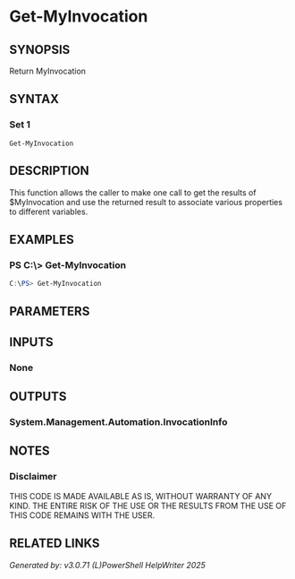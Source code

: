 ﻿# Get-MyInvocation

## SYNOPSIS
Return MyInvocation

## SYNTAX

### Set 1
```
Get-MyInvocation
```

## DESCRIPTION
This function allows the caller to make one call to get the results of $MyInvocation and use the returned result to associate various properties to different variables.


## EXAMPLES

### PS C:\\\> Get-MyInvocation

```powershell
C:\PS> Get-MyInvocation
```

## PARAMETERS

## INPUTS

### None


## OUTPUTS

### System.Management.Automation.InvocationInfo


## NOTES

### Disclaimer
THIS CODE IS MADE AVAILABLE AS IS, WITHOUT WARRANTY OF ANY KIND. THE ENTIRE RISK OF THE USE OR THE RESULTS FROM THE USE OF THIS CODE REMAINS WITH THE USER.

## RELATED LINKS


*Generated by: v3.0.71 (L)PowerShell HelpWriter 2025*
